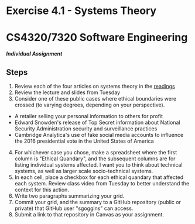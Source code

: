 # Exercise 4.1 - Systems Theory
# CS4320/7320 Software Engineering
***Individual Assignment***

## Steps
1. Review each of the four articles on systems theory in the [readings](../readings/04-module-4-readings.md)
2. Review the lecture and slides from Tuesday 
3. Consider one of these public cases where ethical boundaries were crossed (to varying degrees, depending on your perspective). 
 - A retailer selling your personal information to others for profit
 - Edward Snowden's release of Top Secret information about National Security Administration security and surveillance practices
 - Cambridge Analytica's use of fake social media accounts to influence the 2016 presidential vote in the United States of America
4. For whichever case you chose, make a spreadsheet where the first column is "Ethical Quandary", and the subsequent columns are for listing individual systems affected. I want you to think about technical systems, as well as larger scale socio-technical systems. 
5. In each cell, place a checkbox for each ethical quandary that affected each system. Review class video from Tuesday to better understand the context for this action. 
6. Write two paragraphs summarizing your grid. 
7. Commit your grid, and the summary to a GitHub repository (public or private) that GitHub user "sgoggins" can access. 
8. Submit a link to that repository in Canvas as your assignment. 

